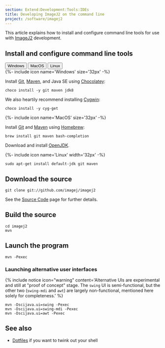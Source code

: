 ```yaml
---
section: Extend:Development:Tools:IDEs
title: Developing ImageJ2 on the command line
project: /software/imagej2
---
```


This article explains how to install and configure command line tools for use with [ImageJ2](/software/imagej2) development.

## Install and configure command line tools

<div class="tab">
  <button class="tablinks" onclick="openTab(event, 'windows')">Windows</button>
  <button class="tablinks" onclick="openTab(event, 'macos')">MacOS</button>
  <button class="tablinks" onclick="openTab(event, 'linux')">Linux</button>
</div>

<div id="windows" class="tabcontent" markdown="1">
{%- include icon name='Windows' size='32px' -%}
<br/>

Install [Git](/develop/git), [Maven](/develop/maven), and Java SE using [Chocolatey](https://chocolatey.org/):

    choco install -y git maven jdk8

We also heartily recommend installing [Cygwin](https://www.cygwin.com/):

    choco install -y cyg-get

</div>
<div id="macos" class="tabcontent" markdown="1">
{%- include icon name='MacOS' size='32px' -%}
<br/>

Install [Git](/develop/git) and [Maven](/develop/maven) using [Homebrew](http://brew.sh/):

    brew install git maven bash-completion

Download and install [OpenJDK](https://www.azul.com/downloads/?package=jdk).

</div>
<div id="linux" class="tabcontent" markdown="1">
{%- include icon name='Linux' width='32px' -%}
<br/>

    sudo apt-get install default-jdk git maven

</div>


## Download the source

    git clone git://github.com/imagej/imagej2

See the [Source Code](/develop/source) page for further details.

## Build the source

    cd imagej2
    mvn

## Launch the program

    mvn -Pexec

### Launching alternative user interfaces

{% include notice icon="warning" content='Alternative UIs are experimental and still at "proof of concept" stage. The `swing` UI is semi-functional, but the other two (`swing-mdi` and `awt`) are largely non-functional, mentioned here solely for completeness.' %}

    mvn -Dscijava.ui=swing -Pexec
    mvn -Dscijava.ui=swing-mdi -Pexec
    mvn -Dscijava.ui=awt -Pexec

## See also

-   [Dotfiles](/develop/dotfiles) if you want to twink out your shell
